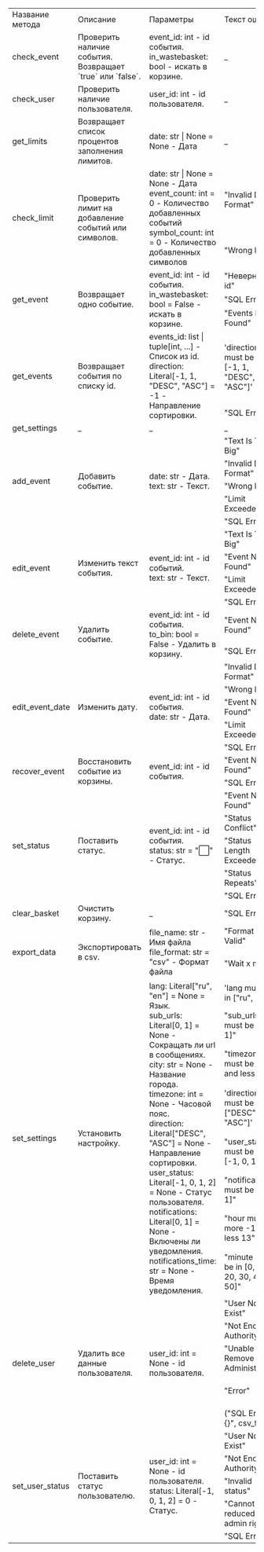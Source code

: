 <table>
    <tr>
        <td>Название метода</td>
        <td>Описание</td>
        <td>Параметры</td>
        <td>Текст ошибки</td>
        <td>Описание ошибки</td>
    </tr>
    <tr>
        <td>check_event</td>
        <td>Проверить наличие события.<br>Возвращает `true` или `false`.</td>
        <td>event_id: int - id события.<br>in_wastebasket: bool - искать в корзине.</td>
        <td>_</td>
        <td>_</td>
    </tr>
    <tr>
        <td>check_user</td>
        <td>Проверить наличие пользователя.</td>
        <td>user_id: int - id пользователя.</td>
        <td>_</td>
        <td>_</td>
    </tr>
    <tr>
        <td>get_limits</td>
        <td>Возвращает список процентов заполнения лимитов.</td>
        <td>date: str | None = None - Дата</td>
        <td>_</td>
        <td>_</td>
    </tr>
    <tr>
        <td rowspan="2">check_limit</td>
        <td rowspan="2">Проверить лимит на добавление событий или символов.</td>
        <td rowspan="2">date: str | None = None - Дата<br>event_count: int = 0 - Количество добавленных событий<br>symbol_count: int = 0 - Количество добавленных символов</td>
        <td>"Invalid Date Format"</td>
        <td>Формат даты неверный.</td>
    </tr>
    <tr>
        <td>"Wrong Date"</td>
        <td>Неверная дата.</td>
    </tr>
    <tr>
        <td rowspan="3">get_event</td>
        <td rowspan="3">Возвращает одно событие.</td>
        <td rowspan="3">event_id: int - id события.<br>in_wastebasket: bool = False - искать в корзине.</td>
        <td>"Неверный id"</td>
        <td>Неверный id.</td>
    </tr>
    <tr>
        <td>"SQL Error {}"</td>
        <td>Ошибка sql.</td>
    </tr>
    <tr>
        <td>"Events Not Found"</td>
        <td>Событие не найдено.</td>
    </tr>
    <tr>
        <td rowspan="2">get_events</td>
        <td rowspan="2">Возвращает события по списку id.</td>
        <td rowspan="2">events_id: list | tuple[int, ...] - Список из id.<br>direction: Literal[-1, 1, "DESC", "ASC"] = -1 - Направление сортировки.</td>
        <td>'direction must be in [-1, 1, "DESC", "ASC"]'</td>
        <td>Неверный direction.</td>
    </tr>
    <tr>
        <td>"SQL Error"</td>
        <td>Ошибка sql.</td>
    </tr>
    <tr>
        <td>get_settings</td>
        <td>_</td>
        <td>_</td>
        <td>_</td>
        <td>_</td>
    </tr>
    <tr>
        <td rowspan="5">add_event</td>
        <td rowspan="5">Добавить событие.</td>
        <td rowspan="5">date: str - Дата.<br>text: str - Текст.</td>
        <td>"Text Is Too Big"</td>
        <td>Текст слишком большой.</td>
    </tr>
    <tr>
        <td>"Invalid Date Format"</td>
        <td>Формат даты неверный.</td>
    </tr>
    <tr>
        <td>"Wrong Date"</td>
        <td>Неверная дата.</td>
    </tr>
    <tr>
        <td>"Limit Exceeded"</td>
        <td>Лимит превышен.</td>
    </tr>
    <tr>
        <td>"SQL Error {}"</td>
        <td>Ошибка sql.</td>
    </tr>
    <tr>
        <td rowspan="4">edit_event</td>
        <td rowspan="4">Изменить текст события.</td>
        <td rowspan="4">event_id: int - id событий.<br>text: str - Текст.</td>
        <td>"Text Is Too Big"</td>
        <td>Текст слишком большой.</td>
    </tr>
    <tr>
        <td>"Event Not Found"</td>
        <td>Событие не найдено.</td>
    </tr>
    <tr>
        <td>"Limit Exceeded"</td>
        <td>Лимит превышен.</td>
    </tr>
    <tr>
        <td>"SQL Error {}"</td>
        <td>Ошибка sql.</td>
    </tr>
    <tr>
        <td rowspan="2">delete_event</td>
        <td rowspan="2">Удалить событие.</td>
        <td rowspan="2">event_id: int - id события.<br>to_bin: bool = False - Удалить в корзину.</td>
        <td>"Event Not Found"</td>
        <td>Событие не найдено.</td>
    </tr>
    <tr>
        <td>"SQL Error {}"</td>
        <td>Ошибка sql.</td>
    </tr>
    <tr>
        <td rowspan="5">edit_event_date</td>
        <td rowspan="5">Изменить дату.</td>
        <td rowspan="5">event_id: int - id события.<br>date: str - Дата.</td>
        <td>"Invalid Date Format"</td>
        <td>Формат даты неверный.</td>
    </tr>
    <tr>
        <td>"Wrong Date"</td>
        <td>Неверная дата.</td>
    </tr>
    <tr>
        <td>"Event Not Found"</td>
        <td>Событие не найдено.</td>
    </tr>
    <tr>
        <td>"Limit Exceeded"</td>
        <td>Лимит превышен.</td>
    </tr>
    <tr>
        <td>"SQL Error {}"</td>
        <td>Ошибка sql.</td>
    </tr>
    <tr>
        <td rowspan="2">recover_event</td>
        <td rowspan="2">Восстановить событие из корзины.</td>
        <td rowspan="2">event_id: int - id события.</td>
        <td>"Event Not Found"</td>
        <td>Событие не найдено.</td>
    </tr>
    <tr>
        <td>"SQL Error {}"</td>
        <td>Ошибка sql.</td>
    </tr>
    <tr>
        <td rowspan="5">set_status</td>
        <td rowspan="5">Поставить статус.</td>
        <td rowspan="5">event_id: int - id события.<br>status: str = "⬜️" - Статус.</td>
        <td>"Event Not Found"</td>
        <td>Событие не было найдено.</td>
    </tr>
    <tr>
        <td>"Status Conflict"</td>
        <td>В статусах есть конфликты.</td>
    </tr>
    <tr>
        <td>"Status Length Exceeded"</td>
        <td>Статус слишком большой.</td>
    </tr>
    <tr>
        <td>"Status Repeats"</td>
        <td>Статусы повторяются.</td>
    </tr>
    <tr>
        <td>"SQL Error {}"</td>
        <td>Ошибка sql.</td>
    </tr>
    <tr>
        <td>clear_basket</td>
        <td>Очистить корзину.</td>
        <td>_</td>
        <td>"SQL Error {}"</td>
        <td>Ошибка sql.</td>
    </tr>
    <tr>
        <td rowspan="2">export_data</td>
        <td rowspan="2">Экспортировать в csv.</td>
        <td rowspan="2">file_name: str - Имя файла<br>file_format: str = "csv" - Формат файла</td>
        <td>"Format Is Not Valid"</td>
        <td>Невалидный формат.</td>
    </tr>
    <tr>
        <td>"Wait x min"</td>
        <td>Слишком часто запрашивали, ждите x минут.</td>
    </tr>
    <tr>
        <td rowspan="8">set_settings</td>
        <td rowspan="8">Установить настройку.</td>
        <td rowspan="8">lang: Literal["ru", "en"] = None = Язык.<br>sub_urls: Literal[0, 1] = None - Сокращать ли url в сообщениях.<br>city: str = None - Название города.<br>timezone: int = None - Часовой пояс.<br>direction: Literal["DESC", "ASC"] = None - Направление сортировки.<br>user_status: Literal[-1, 0, 1, 2] = None - Статус пользователя.<br>notifications: Literal[0, 1] = None - Включены ли уведомления.<br>notifications_time: str = None - Время уведомления.</td>
        <td>'lang must be in ["ru", "en"]'</td>
        <td></td>
    </tr>
    <tr>
        <td>"sub_urls must be in [0, 1]"</td>
        <td></td>
    </tr>
    <tr>
        <td>"timezone must be -12 and less 12"</td>
        <td></td>
    </tr>
    <tr>
        <td>'direction must be in ["DESC", "ASC"]'</td>
        <td></td>
    </tr>
    <tr>
        <td>"user_status must be in [-1, 0, 1, 2]"</td>
        <td></td>
    </tr>
    <tr>
        <td>"notifications must be in [0, 1]"</td>
        <td></td>
    </tr>
    <tr>
        <td>"hour must be more -1 and less 13"</td>
        <td></td>
    </tr>
    <tr>
        <td>"minute must be in [0, 10, 20, 30, 40, 50]"</td>
        <td></td>
    </tr>
    <tr>
        <td rowspan="5">delete_user</td>
        <td rowspan="5">Удалить все данные пользователя.</td>
        <td rowspan="5">user_id: int = None - id пользователя.</td>
        <td>"User Not Exist"</td>
        <td>Пользователь не существует.</td>
    </tr>
    <tr>
        <td>"Not Enough Authority"</td>
        <td>Недостаточно прав.</td>
    </tr>
    <tr>
        <td>"Unable To Remove Administrator"</td>
        <td>Нельзя удалить администратора.</td>
    </tr>
    <tr>
        <td>"Error"</td>
        <td>Не получилось получить csv файл.</td>
    </tr>
    <tr>
        <td>("SQL Error {}", csv_file)</td>
        <td>Ошибка при удалении.</td>
    </tr>
    <tr>
        <td rowspan="5">set_user_status</td>
        <td rowspan="5">Поставить статус пользователю.</td>
        <td rowspan="5">user_id: int = None - id пользователя.<br>status: Literal[-1, 0, 1, 2] = 0 - Статус.</td>
        <td>"User Not Exist"</td>
        <td>Пользователь не существует.</td>
    </tr>
    <tr>
        <td>"Not Enough Authority"</td>
        <td>Недостаточно прав.</td>
    </tr>
    <tr>
        <td>"Invalid status"</td>
        <td>Неверный статус.</td>
    </tr>
    <tr>
        <td>"Cannot be reduced in admin rights"</td>
        <td>Нельзя понизить администратора.</td>
    </tr>
    <tr>
        <td>"SQL Error {}"</td>
        <td>Ошибка sql.</td>
    </tr>
</table>
